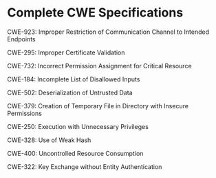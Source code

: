 

# Complete CWE Specifications

CWE-923: Improper Restriction of Communication Channel to Intended Endpoints

CWE-295: Improper Certificate Validation

CWE-732: Incorrect Permission Assignment for Critical Resource

CWE-184: Incomplete List of Disallowed Inputs

CWE-502: Deserialization of Untrusted Data

CWE-379: Creation of Temporary File in Directory with Insecure Permissions

CWE-250: Execution with Unnecessary Privileges

CWE-328: Use of Weak Hash

CWE-400: Uncontrolled Resource Consumption

CWE-322: Key Exchange without Entity Authentication